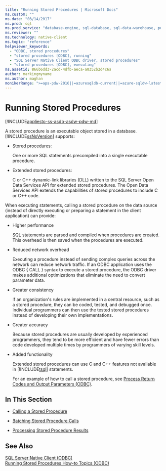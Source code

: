 ```yaml
---
title: "Running Stored Procedures | Microsoft Docs"
ms.custom: ""
ms.date: "03/14/2017"
ms.prod: sql
ms.prod_service: "database-engine, sql-database, sql-data-warehouse, pdw"
ms.reviewer: ""
ms.technology: native-client
ms.topic: "reference"
helpviewer_keywords: 
  - "ODBC, stored procedures"
  - "stored procedures [ODBC], running"
  - "SQL Server Native Client ODBC driver, stored procedures"
  - "stored procedures [ODBC], executing"
ms.assetid: 866b6dd3-2acd-4dfb-aeca-a0352b2d4c6a
author: markingmyname
ms.author: maghan
monikerRange: ">=aps-pdw-2016||=azuresqldb-current||=azure-sqldw-latest||>=sql-server-2016||=sqlallproducts-allversions||>=sql-server-linux-2017||=azuresqldb-mi-current"
---
```

# Running Stored Procedures
[!INCLUDE[appliesto-ss-asdb-asdw-pdw-md](../../includes/appliesto-ss-asdb-asdw-pdw-md.md)]

  A stored procedure is an executable object stored in a database. [!INCLUDE[ssNoVersion](../../includes/ssnoversion-md.md)] supports:  
  
-   Stored procedures:  
  
     One or more SQL statements precompiled into a single executable procedure.  
  
-   Extended stored procedures:  
  
     C or C++ dynamic-link libraries (DLL) written to the SQL Server Open Data Services API for extended stored procedures. The Open Data Services API extends the capabilities of stored procedures to include C or C++ code.  
  
 When executing statements, calling a stored procedure on the data source (instead of directly executing or preparing a statement in the client application) can provide:  
  
-   Higher performance  
  
     SQL statements are parsed and compiled when procedures are created. This overhead is then saved when the procedures are executed.  
  
-   Reduced network overhead  
  
     Executing a procedure instead of sending complex queries across the network can reduce network traffic. If an ODBC application uses the ODBC { CALL } syntax to execute a stored procedure, the ODBC driver makes additional optimizations that eliminate the need to convert parameter data.  
  
-   Greater consistency  
  
     If an organization's rules are implemented in a central resource, such as a stored procedure, they can be coded, tested, and debugged once. Individual programmers can then use the tested stored procedures instead of developing their own implementations.  
  
-   Greater accuracy  
  
     Because stored procedures are usually developed by experienced programmers, they tend to be more efficient and have fewer errors than code developed multiple times by programmers of varying skill levels.  
  
-   Added functionality  
  
     Extended stored procedures can use C and C++ features not available in [!INCLUDE[tsql](../../includes/tsql-md.md)] statements.  
  
     For an example of how to call a stored procedure, see [Process Return Codes and Output Parameters &#40;ODBC&#41;](../../relational-databases/native-client-odbc-how-to/running-stored-procedures-process-return-codes-and-output-parameters.md).  
  
## In This Section  
  
-   [Calling a Stored Procedure](../../relational-databases/native-client-odbc-stored-procedures/calling-a-stored-procedure.md)  
  
-   [Batching Stored Procedure Calls](../../relational-databases/native-client-odbc-stored-procedures/batching-stored-procedure-calls.md)  
  
-   [Processing Stored Procedure Results](../../relational-databases/native-client-odbc-stored-procedures/processing-stored-procedure-results.md)  
  
## See Also  
 [SQL Server Native Client &#40;ODBC&#41;](../../relational-databases/native-client/odbc/sql-server-native-client-odbc.md)   
 [Running Stored Procedures How-to Topics &#40;ODBC&#41;](https://msdn.microsoft.com/library/c2220182-a23d-4475-b353-77a77ab613d6)  
  
  
